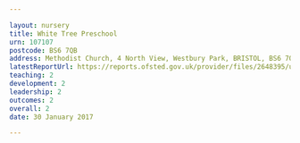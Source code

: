 ```yaml
---

layout: nursery
title: White Tree Preschool
urn: 107107
postcode: BS6 7QB
address: Methodist Church, 4 North View, Westbury Park, BRISTOL, BS6 7QB
latestReportUrl: https://reports.ofsted.gov.uk/provider/files/2648395/urn/107107.pdf
teaching: 2
development: 2
leadership: 2
outcomes: 2
overall: 2
date: 30 January 2017

---
```

